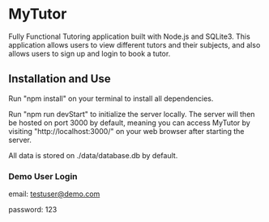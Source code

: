 # MyTutor

Fully Functional Tutoring application built with Node.js and SQLite3. This application allows users to view different tutors and their subjects, and also allows users to sign up and login to book a tutor.

## Installation and Use

Run "npm install" on your terminal to install all dependencies.

Run "npm run devStart" to initialize the server locally. The server will then be hosted on port 3000 by default, meaning you can access MyTutor by visiting "http://localhost:3000/" on your web browser after starting the server.

All data is stored on ./data/database.db by default.

### Demo User Login
email: testuser@demo.com

password: 123
